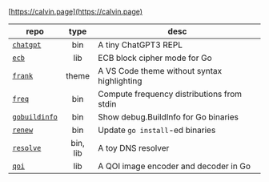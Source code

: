 [https://calvin.page](https://calvin.page)

| repo | type | desc |
|---|:---:|---|
| [`chatgpt`](https://github.com/clfs/chatgpt) | bin | A tiny ChatGPT3 REPL |
| [`ecb`](https://github.com/clfs/ecb) | lib | ECB block cipher mode for Go |
| [`frank`](https://github.com/clfs/frank) | theme | A VS Code theme without syntax highlighting |
| [`freq`](https://github.com/clfs/freq) | bin | Compute frequency distributions from stdin |
| [`gobuildinfo`](https://github.com/clfs/gobuildinfo) | bin | Show debug.BuildInfo for Go binaries |
| [`renew`](https://github.com/clfs/renew) | bin | Update `go install`-ed binaries |
| [`resolve`](https://github.com/clfs/resolve) | bin, lib | A toy DNS resolver |
| [`qoi`](https://github.com/clfs/qoi) | lib | A QOI image encoder and decoder in Go |
